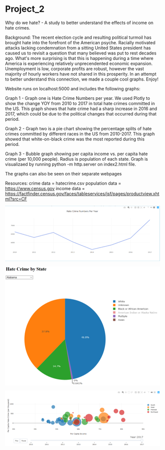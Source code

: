 # Project_2
Why do we hate? - A study to better understand the effects of income on hate crimes.

Background: The recent election cycle and resulting political turmoil has brought hate into the forefront of the American psyche. Racially motivated attacks lacking condemnation from a sitting United States president has caused us to revisit a question that many believed was put to rest decades ago. What's more surprising is that this is happening during a time where America is experiencing relatively unprecendented economic expansion. Unemployment is low, corporate profits are robust, however the vast majority of hourly workers have not shared in this prosperity. In an attempt to better understand this connection, we made a couple cool graphs. Enjoy!

Website runs on localhost:5000 and includes the following graphs:

Graph 1 - Graph one is Hate Crime Numbers per year. We used Plotly to show the change YOY from 2010 to 2017 in total hate crimes committed in the US. This graph shows that hate crime had a sharp increase in 2016 and 2017, which could be due to the political changes that occurred during that period.

Graph 2 - Graph two is a pie chart showing the percentage splits of hate crimes committed by different races in the US from 2010-2017. This graph showed that white-on-black crime was the most reported during this period. 

Graph 3 - Bubble graph showing per capita income vs. per capita hate crime (per 10,000 people). Radius is population of each state. Graph is visualizaed by running python -m http.server on index2.html file.

The graphs can also be seen on their separate webpages

Resources: crime data = hatecrime.csv population data = https://www.census.gov income data = https://factfinder.census.gov/faces/tableservices/jsf/pages/productview.xhtml?src=CF

![graph1](/Images/crime_per_year.PNG)

![graph2](/Images/pie_chart.PNG)

![graph](/Images/crime_per_capita.PNG)
